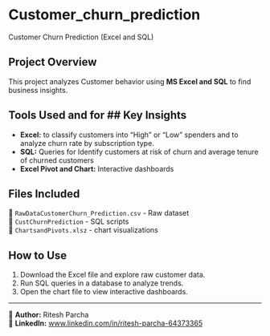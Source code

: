 # Customer_churn_prediction
Customer Churn Prediction (Excel and SQL)
## Project Overview
This project analyzes Customer behavior using **MS Excel and SQL** to find business insights.

## Tools Used and for ## Key Insights
- **Excel:** to classify customers into “High” or “Low” spenders and to analyze churn rate by subscription type.
- **SQL:** Queries for Identify customers at risk of churn and average tenure of churned customers
- **Excel Pivot and Chart:** Interactive dashboards

## Files Included
📂 `RawDataCustomerChurn_Prediction.csv` - Raw dataset  
📂 `CustChurnPrediction` - SQL scripts  
📂 `ChartsandPivots.xlsz` - chart visualizations  

## How to Use
1. Download the Excel file and explore raw customer data.
2. Run SQL queries in a database to analyze trends.
3. Open the chart file to view interactive dashboards.

---
📌 **Author:** Ritesh Parcha  
📌 **LinkedIn:** www.linkedin.com/in/ritesh-parcha-64373365 
